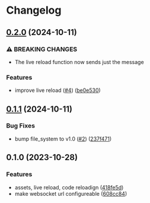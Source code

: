 # Changelog

## [0.2.0](https://github.com/elixir-tools/web_dev_utils/compare/v0.1.1...v0.2.0) (2024-10-11)


### ⚠ BREAKING CHANGES

* The live reload function now sends just the message

### Features

* improve live reload ([#4](https://github.com/elixir-tools/web_dev_utils/issues/4)) ([be0e530](https://github.com/elixir-tools/web_dev_utils/commit/be0e5302204519ace2fe0a311721decf568e1a5b))

## [0.1.1](https://github.com/elixir-tools/web_dev_utils/compare/v0.1.0...v0.1.1) (2024-10-11)


### Bug Fixes

* bump file_system to v1.0 ([#2](https://github.com/elixir-tools/web_dev_utils/issues/2)) ([237f471](https://github.com/elixir-tools/web_dev_utils/commit/237f471d64d43eea8dd2c8dcbee208ed2ac26d0b))

## 0.1.0 (2023-10-28)


### Features

* assets, live reload, code reloadign ([418fe5d](https://github.com/elixir-tools/web_dev_utils/commit/418fe5d89db33b55675b86548bf804fbb14f1e58))
* make websocket url configureable ([608cc84](https://github.com/elixir-tools/web_dev_utils/commit/608cc846edd9417a4697b49c61f4ae25105c0ba6))
